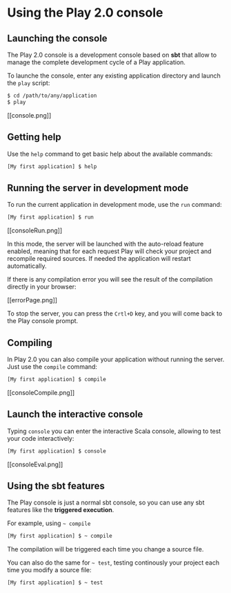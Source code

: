 # Using the Play 2.0 console

## Launching the console

The Play 2.0 console is a development console based on **sbt** that allow to manage the complete development cycle of a Play application.

To launche the console, enter any existing application directory and launch the `play` script:

```bash
$ cd /path/to/any/application
$ play 
```

[[console.png]]

## Getting help

Use the `help` command to get basic help about the available commands:

```bash
[My first application] $ help
```

## Running the server in development mode

To run the current application in development mode, use the `run` command:

```bash
[My first application] $ run
```

[[consoleRun.png]]

In this mode, the server will be launched with the auto-reload feature enabled, meaning that for each request Play will check your project and recompile required sources. If needed the application will restart automatically.

If there is any compilation error you will see the result of the compilation directly in your browser:

[[errorPage.png]]

To stop the server, you can press the `Crtl+D` key, and you will come back to the Play console prompt.

## Compiling

In Play 2.0 you can also compile your application without running the server. Just use the `compile` command:

```bash
[My first application] $ compile
```

[[consoleCompile.png]]

## Launch the interactive console

Typing `console` you can enter the interactive Scala console, allowing to test your code interactively:

```bash
[My first application] $ console
```

[[consoleEval.png]] 

## Using the sbt features

The Play console is just a normal sbt console, so you can use any sbt features like the **triggered execution**. 

For example, using `~ compile`

```bash
[My first application] $ ~ compile
```

The compilation will be triggered each time you change a source file.

You can also do the same for `~ test`, testing continously your project each time you modify a source file:

```bash
[My first application] $ ~ test
```
 


